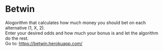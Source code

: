 # Betwin
Alogorithm that calculates how much money you should bet on each alternative (1, X, 2).  
Enter your desired odds and how much your bonus is and let the algorithm do the rest.  
Go to: https://betwin.herokuapp.com/
